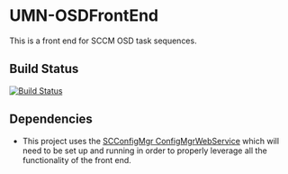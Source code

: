# UMN-OSDFrontEnd

This is a front end for SCCM OSD task sequences.

## Build Status

[![Build Status](https://dev.azure.com/umn-microsoft/UMN-OSDFrontEnd/_apis/build/status/UMN-OSDFrontEnd%20Build%20Pipeline?branchName=master)](https://dev.azure.com/umn-microsoft/UMN-OSDFrontEnd/_build/latest?definitionId=3&branchName=master)


## Dependencies

 - This project uses the [SCConfigMgr ConfigMgrWebService](https://www.scconfigmgr.com/configmgr-webservice/) which will need to be set up and running in order to properly leverage all the functionality of the front end.
